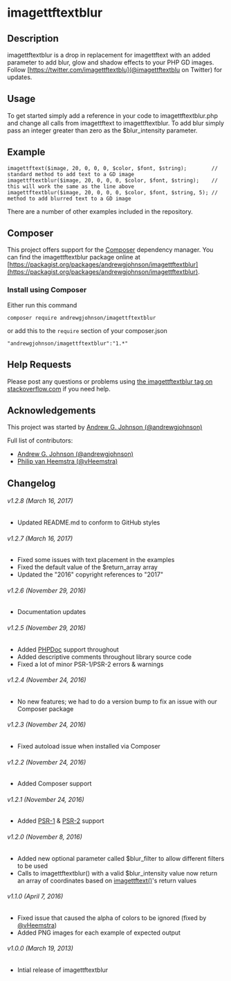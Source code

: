 # imagettftextblur

## Description

imagettftextblur is a drop in replacement for imagettftext with an added parameter to add blur, glow and shadow effects to your PHP GD images.  Follow [https://twitter.com/imagettftextblu](@imagettftextblu on Twitter) for updates.

## Usage

To get started simply add a reference in your code to imagettftextblur.php and change all calls from imagettftext to imagettftextblur.  To add blur simply pass an integer greater than zero as the $blur_intensity parameter.

## Example

    imagettftext($image, 20, 0, 0, 0, $color, $font, $string);        // standard method to add text to a GD image
    imagettftextblur($image, 20, 0, 0, 0, $color, $font, $string);    // this will work the same as the line above
    imagettftextblur($image, 20, 0, 0, 0, $color, $font, $string, 5); // method to add blurred text to a GD image

There are a number of other examples included in the repository.

## Composer

This project offers support for the [Composer](https://getcomposer.org/) dependency manager.  You can find the imagettftextblur package online at [https://packagist.org/packages/andrewgjohnson/imagettftextblur](https://packagist.org/packages/andrewgjohnson/imagettftextblur).

### Install using Composer

Either run this command

    composer require andrewgjohnson/imagettftextblur

or add this to the `require` section of your composer.json

    "andrewgjohnson/imagettftextblur":"1.*"

## Help Requests

Please post any questions or problems using [the imagettftextblur tag on stackoverflow.com](https://stackoverflow.com/tags/imagettftextblur) if you need help.

## Acknowledgements

This project was started by [Andrew G. Johnson (@andrewgjohnson)](https://github.com/andrewgjohnson)

Full list of contributors:
 * [Andrew G. Johnson (@andrewgjohnson)](https://github.com/andrewgjohnson)
 * [Philip van Heemstra (@vHeemstra)](https://github.com/vHeemstra)

## Changelog

###### v1.2.8 (March 16, 2017)
 * Updated README.md to conform to GitHub styles

###### v1.2.7 (March 16, 2017)
 * Fixed some issues with text placement in the examples
 * Fixed the default value of the $return_array array
 * Updated the "2016" copyright references to "2017"

###### v1.2.6 (November 29, 2016)
 * Documentation updates

###### v1.2.5 (November 29, 2016)
 * Added [PHPDoc](https://en.wikipedia.org/wiki/PHPDoc) support throughout
 * Added descriptive comments throughout library source code
 * Fixed a lot of minor PSR-1/PSR-2 errors & warnings

###### v1.2.4 (November 24, 2016)
 * No new features; we had to do a version bump to fix an issue with our Composer package

###### v1.2.3 (November 24, 2016)
 * Fixed autoload issue when installed via Composer

###### v1.2.2 (November 24, 2016)
 * Added Composer support

###### v1.2.1 (November 24, 2016)
 * Added [PSR-1](http://www.php-fig.org/psr/psr-1/) & [PSR-2](http://www.php-fig.org/psr/psr-2/) support

###### v1.2.0 (November 8, 2016)
 * Added new optional parameter called $blur_filter to allow different filters to be used
 * Calls to imagettftextblur() with a valid $blur_intensity value now return an array of coordinates based on [imagettftext()](http://php.net/imagettftext)'s return values

###### v1.1.0 (April 7, 2016)
 * Fixed issue that caused the alpha of colors to be ignored (fixed by [@vHeemstra](https://github.com/vHeemstra))
 * Added PNG images for each example of expected output

###### v1.0.0 (March 19, 2013)
 * Intial release of imagettftextblur
